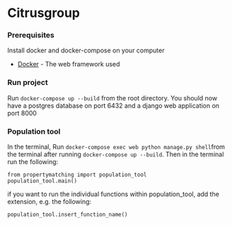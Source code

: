# Citrusgroup


### Prerequisites

Install docker and docker-compose on your computer
* [Docker](https://docs.docker.com/install/) - The web framework used

### Run project

Run ``` docker-compose up --build ``` from the root directory.
You should now have a postgres database on port 6432 and a django web application on port 8000


### Population tool

In the terminal, Run ``` docker-compose exec web python manage.py shell ```from the terminal after
running ``` docker-compose up --build ```.
Then in the terminal run the following:
```
from propertymatching import population_tool
population_tool.main()
```

if you want to run the individual functions within population_tool, add the extension, e.g. the following:

``` population_tool.insert_function_name() ```
